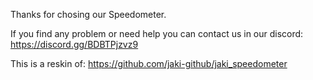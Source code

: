 Thanks for chosing our Speedometer.

If you find any problem or need help you can contact us in our discord: https://discord.gg/BDBTPjzvz9

This is a reskin of: https://github.com/jaki-github/jaki_speedometer

